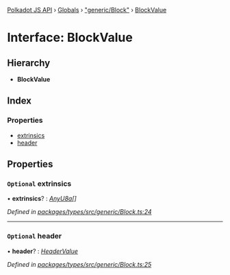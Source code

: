 [Polkadot JS API](../README.md) › [Globals](../globals.md) › ["generic/Block"](../modules/_generic_block_.md) › [BlockValue](_generic_block_.blockvalue.md)

# Interface: BlockValue

## Hierarchy

* **BlockValue**

## Index

### Properties

* [extrinsics](_generic_block_.blockvalue.md#optional-extrinsics)
* [header](_generic_block_.blockvalue.md#optional-header)

## Properties

### `Optional` extrinsics

• **extrinsics**? : *[AnyU8a](../modules/_types_helpers_.md#anyu8a)[]*

*Defined in [packages/types/src/generic/Block.ts:24](https://github.com/polkadot-js/api/blob/86ce69680/packages/types/src/generic/Block.ts#L24)*

___

### `Optional` header

• **header**? : *[HeaderValue](_generic_block_.headervalue.md)*

*Defined in [packages/types/src/generic/Block.ts:25](https://github.com/polkadot-js/api/blob/86ce69680/packages/types/src/generic/Block.ts#L25)*

